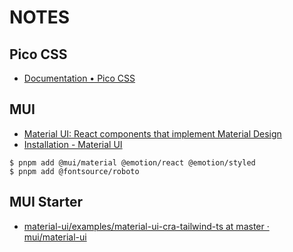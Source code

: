 # NOTES

## Pico CSS

- [Documentation • Pico CSS](https://picocss.com/docs)

## MUI

- [Material UI: React components that implement Material Design](https://mui.com/material-ui/)
- [Installation - Material UI](https://mui.com/material-ui/getting-started/installation/)

```shell
$ pnpm add @mui/material @emotion/react @emotion/styled
$ pnpm add @fontsource/roboto
```

## MUI Starter

- [material-ui/examples/material-ui-cra-tailwind-ts at master · mui/material-ui](https://github.com/mui/material-ui/tree/master/examples/material-ui-cra-tailwind-ts)
